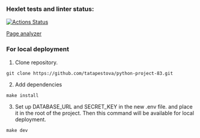 ### Hexlet tests and linter status:
[![Actions Status](https://github.com/tatapestova/python-project-83/workflows/hexlet-check/badge.svg)](https://github.com/tatapestova/python-project-83/actions)

[Page analyzer](https://python-project-83-production-d957.up.railway.app/)


### For local deployment
1. Clone repository.
```
git clone https://github.com/tatapestova/python-project-83.git
```
2. Add dependencies
```
make install
```
3. Set up DATABASE_URL and SECRET_KEY in the new .env file. and place it in the root of the project. Then this command will be available for local deployment.
```
make dev
```
